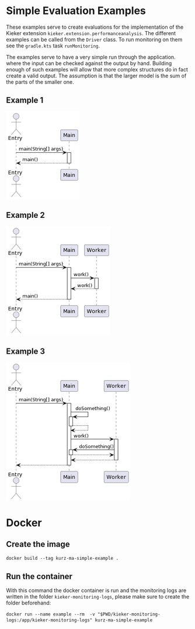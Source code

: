 # Simple Evaluation Examples

These examples serve to create evaluations for the implementation of the Kieker extension `kieker.extension.performanceanalysis`.
The different examples can be called from the `Driver` class.
To run monitoring on them see the `gradle.kts` task `runMonitoring`.

The examples serve to have a very simple run through the application.
where the input can be checked against the output by hand.
Building enough of such examples will allow that more complex structures do in fact create a valid output.
The assumption is that the larger model is the sum of the parts of the smaller one.

## Example 1
![SimpleExample-1.png](files%2FSimpleExample-1.png)

## Example 2
![SimpleExample-2.png](files%2FSimpleExample-2.png)

## Example 3
![SimpleExample-3.png](files%2FSimpleExample-3.png)

# Docker
## Create the image

```
docker build --tag kurz-ma-simple-example .
```

## Run the container

With this command the docker container is run and the monitoring logs are written in the folder `kieker-monitoring-logs`, 
please make sure to create the folder beforehand:
```
docker run --name example --rm  -v "$PWD/kieker-monitoring-logs:/app/kieker-monitoring-logs" kurz-ma-simple-example
```